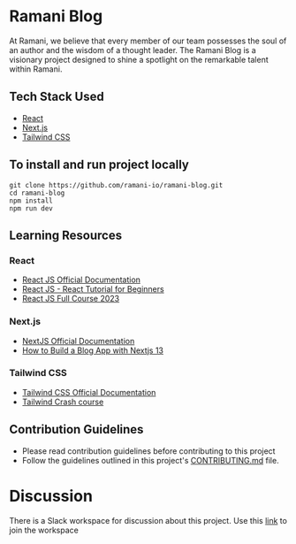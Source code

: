 # Ramani Blog

At Ramani, we believe that every member of our team possesses the soul of an author and the wisdom of a thought leader.
The Ramani Blog is a visionary project designed to shine a spotlight on the remarkable talent within Ramani.

## Tech Stack Used

- [React](https://react.dev/)
- [Next.js](https://nextjs.org/)
- [Tailwind CSS](https://tailwindcss.com/)

## To install and run project locally

    git clone https://github.com/ramani-io/ramani-blog.git
    cd ramani-blog
    npm install
    npm run dev

## Learning Resources

### React

- [React JS Official Documentation](https://react.dev/learn)
- [React JS - React Tutorial for Beginners](https://www.youtube.com/watch?v=SqcY0GlETPk)
- [React JS Full Course 2023](https://www.youtube.com/watch?v=b9eMGE7QtTk&t=1s)

### Next.js

- [NextJS Official Documentation](https://nextjs.org/docs)
- [How to Build a Blog App with Nextjs 13](https://www.youtube.com/watch?v=puIQhnjOfbc)

### Tailwind CSS

- [Tailwind CSS Official Documentation](https://tailwindcss.com/docs/installation)
- [Tailwind Crash course](https://www.youtube.com/watch?v=dFgzHOX84xQ&t=6s)

## Contribution Guidelines

- Please read contribution guidelines before contributing to this project
- Follow the guidelines outlined in this project's [CONTRIBUTING.md](/CONTRIBUTING.md) file.

# Discussion

There is a Slack workspace for discussion about this project.
Use this [link](https://join.slack.com/t/ramanixhacktoberfest/shared_invite/zt-24l21gt3r-QuyMqqyXB3gE4Lkm4LhiCA) to join the workspace
